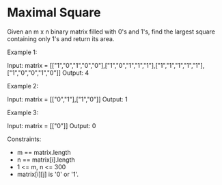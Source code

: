 Maximal Square
==============

Given an m x n binary matrix filled with 0's and 1's, find the largest square containing only 1's and return its area.



Example 1:

Input: matrix = [["1","0","1","0","0"],["1","0","1","1","1"],["1","1","1","1","1"],["1","0","0","1","0"]]
Output: 4


Example 2:

Input: matrix = [["0","1"],["1","0"]]
Output: 1


Example 3:

Input: matrix = [["0"]]
Output: 0
 

Constraints:
* m == matrix.length
* n == matrix[i].length
* 1 <= m, n <= 300
* matrix[i][j] is '0' or '1'.